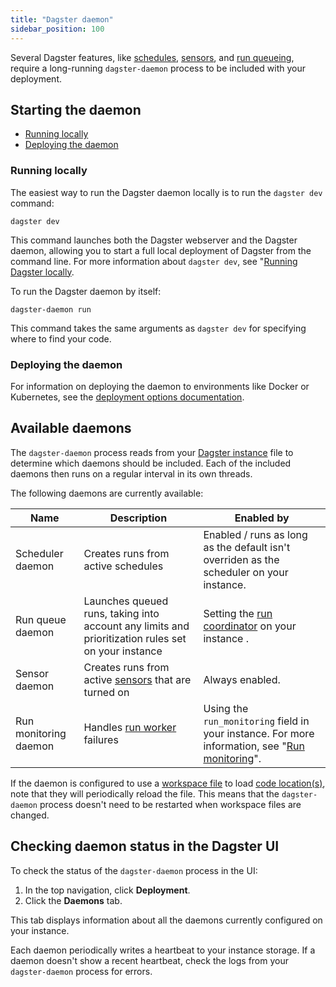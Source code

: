 ```yaml
---
title: "Dagster daemon"
sidebar_position: 100
---
```


Several Dagster features, like [schedules](/guides/automate/schedules/), [sensors](/guides/automate/sensors/), and [run queueing](/guides/customizing-run-queue-priority), require a long-running `dagster-daemon` process to be included with your deployment.

## Starting the daemon

- [Running locally](#running-locally)
- [Deploying the daemon](#deploying-the-daemon)

### Running locally

<TabGroup>
  <TabItem name="Running the daemon and webserver">

The easiest way to run the Dagster daemon locally is to run the `dagster dev` command:

```shell
dagster dev
```

This command launches both the Dagster webserver and the Dagster daemon, allowing you to start a full local deployment of Dagster from the command line. For more information about `dagster dev`, see "[Running Dagster locally](/guides/deploy/deployment-options/running-dagster-locally).

  </TabItem>
  <TabItem name="Running only the daemon">

To run the Dagster daemon by itself:

```shell
dagster-daemon run
```

This command takes the same arguments as `dagster dev` for specifying where to find your code.

  </TabItem>
</TabGroup>

### Deploying the daemon

For information on deploying the daemon to environments like Docker or Kubernetes, see the [deployment options documentation](/guides/deploy/deployment-options/).

## Available daemons

The `dagster-daemon` process reads from your [Dagster instance](/guides/deploy/dagster-instance-configuration) file to determine which daemons should be included. Each of the included daemons then runs on a regular interval in its own threads.

The following daemons are currently available:

|  Name                      | Description         | Enabled by       |
|----------------------------|---------------------|------------------|
| Scheduler daemon           |  Creates runs from active schedules   |  Enabled / runs as long as the default         <PyObject section="internals" module="dagster._core.scheduler" object="DagsterDaemonScheduler"/> isn't overriden as the scheduler on your instance. |
| Run queue daemon           |  Launches queued runs, taking into account any limits and prioritization rules set on your instance |  Setting the [run coordinator](run-coordinators) on your instance <PyObject section="internals" module="dagster._core.run_coordinator" object="QueuedRunCoordinator">.    |
| Sensor daemon |  Creates runs from active [sensors](/guides/automate/sensors/) that are turned on | Always enabled. |
| Run monitoring daemon      |  Handles [run worker](/guides/deploy/oss-deployment-architecture#job-execution-flow) failures |  Using the `run_monitoring` field in your instance. For more information, see "[Run monitoring](run-monitoring)".|

If the daemon is configured to use a [workspace file](/guides/deploy/code-locations/workspace-yaml) to load [code location(s)](/guides/deploy/code-locations/), note that they will periodically reload the file. This means that the `dagster-daemon` process doesn't need to be restarted when workspace files are changed.

## Checking daemon status in the Dagster UI

To check the status of the `dagster-daemon` process in the UI:

1. In the top navigation, click **Deployment**.
2. Click the **Daemons** tab.

This tab displays information about all the daemons currently configured on your instance.

Each daemon periodically writes a heartbeat to your instance storage. If a daemon doesn't show a recent heartbeat, check the logs from your `dagster-daemon` process for errors.
